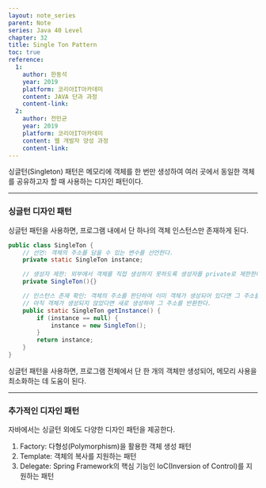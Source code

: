 ```yaml
---
layout: note_series
parent: Note
series: Java 40 Level
chapter: 32
title: Single Ton Pattern
toc: true
reference:
  1:
    author: 한동석
    year: 2019
    platform: 코리아IT아카데미
    content: JAVA 단과 과정
    content-link:
  2:
    author: 전민균
    year: 2019
    platform: 코리아IT아카데미
    content: 웹 개발자 양성 과정
    content-link: 
---
```

싱글턴(Singleton) 패턴은 메모리에 객체를 한 번만 생성하여 여러 곳에서 동일한 객체를 공유하고자 할 때 사용하는 디자인 패턴이다.

---

### 싱글턴 디자인 패턴

싱글턴 패턴을 사용하면, 프로그램 내에서 단 하나의 객체 인스턴스만 존재하게 된다.

```java
public class SingleTon {
    // 선언: 객체의 주소를 담을 수 있는 변수를 선언한다.
    private static SingleTon instance;

    // 생성자 제한: 외부에서 객체를 직접 생성하지 못하도록 생성자를 private로 제한한다.
    private SingleTon(){}

    // 인스턴스 존재 확인: 객체의 주소를 판단하여 이미 객체가 생성되어 있다면 그 주소를 반환하고,
    // 아직 객체가 생성되지 않았다면 새로 생성하여 그 주소를 반환한다.
    public static SingleTon getInstance() {
        if (instance == null) {
            instance = new SingleTon();
        }
        return instance;
    }
}
```

싱글턴 패턴을 사용하면, 프로그램 전체에서 단 한 개의 객체만 생성되어, 메모리 사용을 최소화하는 데 도움이 된다.

---

### 추가적인 디자인 패턴

자바에서는 싱글턴 외에도 다양한 디자인 패턴을 제공한다.

1. Factory: 다형성(Polymorphism)을 활용한 객체 생성 패턴
2. Template: 객체의 복사를 지원하는 패턴
3. Delegate: Spring Framework의 핵심 기능인 IoC(Inversion of Control)를 지원하는 패턴
